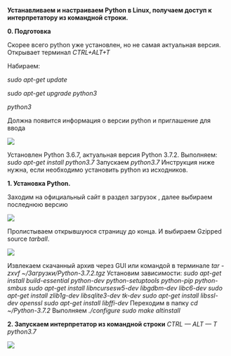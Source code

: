**Устанавливаем и настраиваем Python в Linux, получаем доступ к интерпретатору из командной строки.**

**0.	Подготовка**

Скорее всего python уже установлен, но не самая актуальная версия.
Открывает терминал *CTRL+ALT+T*

Набираем:

*sudo apt-get update*

*sudo apt-get upgrade python3*

*python3*

Должна появится информация о версии python и приглашение для ввода

![](https://github.com/AlyonaZh/guides/blob/master/python/pics/linux/python_info.jpg?raw=true)

Установлен Python 3.6.7, актуальная версия Python 3.7.2.
Выполняем:
*sudo apt-get install python3.7*
Запускаем
*python3.7*
	Инструкция ниже нужна, если необходимо установить python из исходников.

**1.	Установка Python.**

Заходим на официальный сайт в раздел загрузок [](https://www.python.org/downloads/), далее выбираем последнюю версию

![](https://github.com/AlyonaZh/guides/blob/master/python/pics/linux/instalation.jpg?raw=true)

Пролистываем открывшуюся страницу до конца. И выбираем Gzipped source *tarball*.

![](https://github.com/AlyonaZh/guides/blob/master/python/pics/linux/gzipped_source_toolbar.jpg?raw=true)

Извлекаем скачанный архив через GUI или командой в терминале
*tar -zxvf ~/Загрузки/Python-3.7.2.tgz*
Установим зависимости:
	*sudo apt-get install build-essential python-dev python-setuptools python-pip python-smbus
	sudo apt-get install libncursesw5-dev libgdbm-dev libc6-dev
  sudo apt-get install zlib1g-dev libsqlite3-dev tk-dev
	sudo apt-get install libssl-dev openssl
	sudo apt-get install libffi-dev*
	Переходим в папку
	*cd ~/Python-3.7.2*
	Выполняем
  *./configure
	sudo make altinstall*

**2.	Запускаем интерпретатор из командной строки**
*CTRL — ALT — T
python3.7*

![](https://github.com/AlyonaZh/guides/blob/master/python/pics/linux/launch.jpg?raw=true)

